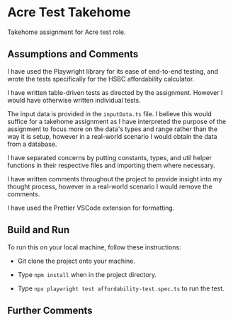 # Acre Test Takehome

Takehome assignment for Acre test role.

## Assumptions and Comments

I have used the Playwright library for its ease of end-to-end testing, and wrote the tests specifically for the HSBC affordability calculator.

I have written table-driven tests as directed by the assignment. However I would have otherwise written individual tests.

The input data is provided in the `inputData.ts` file. I believe this would suffice for a takehome assignment as I have interpreted the purpose of the assignment to focus more on the data's types and range rather than the way it is setup, however in a real-world scenario I would obtain the data from a database.

I have separated concerns by putting constants, types, and util helper functions in their respective files and importing them where necessary.

I have written comments throughout the project to provide insight into my thought process, however in a real-world scenario I would remove the comments.

I have used the Prettier VSCode extension for formatting.

## Build and Run

To run this on your local machine, follow these instructions:

- Git clone the project onto your machine.

- Type `npm install` when in the project directory.

- Type `npx playwright test affordability-test.spec.ts` to run the test.

## Further Comments
